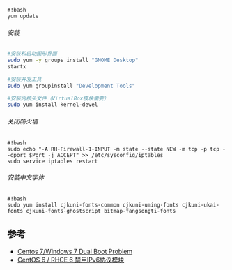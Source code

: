 ```
#!bash
yum update
```

###### 安装
```bash
#安装和启动图形界面
sudo yum -y groups install "GNOME Desktop"
startx

#安装开发工具
sudo yum groupinstall "Development Tools"

#安装内核头文件（VirtualBox模块需要）
sudo yum install kernel-devel
```
###### 关闭防火墙
```
#!bash
sudo echo "-A RH-Firewall-1-INPUT -m state --state NEW -m tcp -p tcp --dport $Port -j ACCEPT" >> /etc/sysconfig/iptables
sudo service iptables restart
```

###### 安装中文字体
```
#!bash
sudo yum install cjkuni-fonts-common cjkuni-uming-fonts cjkuni-ukai-fonts cjkuni-fonts-ghostscript bitmap-fangsongti-fonts
```

## 参考
* [Centos 7/Windows 7 Dual Boot Problem](http://www.experts-exchange.com/OS/Linux/Q_28517724.html)
* [CentOS 6 / RHCE 6 禁用IPv6协议模块](http://www.ttlsa.com/linux/centos6-rhce6-disables-the-ipv6-protocol-module/)